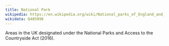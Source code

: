 ```yaml
---
title: National Park
wikipedia: https://en.wikipedia.org/wiki/National_parks_of_England_and_Wales
wikidata: Q485098
---
```


Areas in the UK designated under the National Parks and Access to the Countryside Act (2016).

